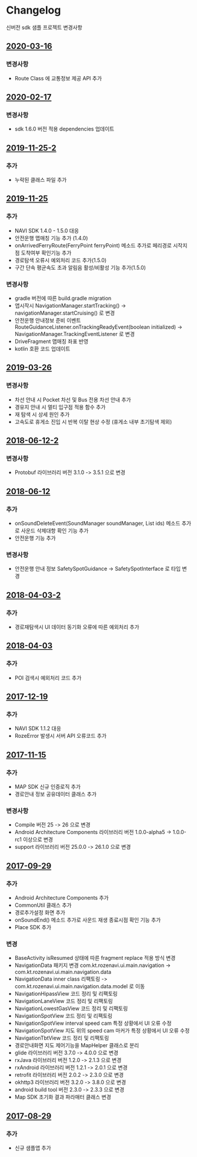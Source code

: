 # Changelog
신버전 sdk 샘플 프로젝트 변경사항

## [2020-03-16]

### 변경사항
- Route Class 에 교통정보 제공 API 추가 

## [2020-02-17]

### 변경사항
- sdk 1.6.0 버전 적용 dependencies 업데이트

## [2019-11-25-2]

### 추가
- 누락된 클래스 파일 추가

## [2019-11-25]

### 추가
- NAVI SDK 1.4.0 - 1.5.0 대응
- 안전운행 맵매칭 기능 추가 (1.4.0)
- onArrivedFerryRoute(FerryPoint ferryPoint) 메소드 추가로 페리경로 시작지점 도착여부 확인기능 추가
- 경로탐색 오류시 예외처리 코드 추가(1.5.0)
- 구간 단속 평균속도 초과 알림음 활성/비활성 기능 추가(1.5.0)

### 변경사항
- gradle 버전에 따른 build.gradle migration
- 앱시작시 NavigationManager.startTracking() -> navigationManager.startCruising() 로 변경
- 안전운행 안내정보 준비 이벤트 RouteGuidanceListener.onTrackingReadyEvent(boolean initialized) -> NavigationManager.TrackingEventListener 로 변경
- DriveFragment 맵매칭 좌표 반영
- kotlin 호환 코드 업데이트

## [2019-03-26]

### 변경사항
- 차선 안내 시 Pocket 차선 및 Bus 전용 차선 안내 추가
- 경유지 안내 시 멀티 입구점 적용 함수 추가
- 재 탐색 시 상세 원인 추가
- 고속도로 휴게소 진입 시 반복 이탈 현상 수정 (휴게소 내부 초기탐색 제외)

## [2018-06-12-2]

### 변경사항
- Protobuf 라이브러리 버전 3.1.0 -> 3.5.1 으로 변경

## [2018-06-12]

### 추가
- onSoundDeleteEvent(SoundManager soundManager, List<Long> ids) 메소드 추가로 사운드 삭제대항 확인 기능 추가
- 안전운행 기능 추가

### 변경사항
- 안전운행 안내 정보 SafetySpotGuidance -> SafetySpotInterface 로 타입 변경

## [2018-04-03-2]

### 추가
- 경로재탐색시 UI 데이터 동기화 오류에 따른 예외처리 추가

## [2018-04-03]

### 추가
- POI 검색시 예외처리 코드 추가

## [2017-12-19]

### 추가
- NAVI SDK 1.1.2 대응
- RozeError 발생시 서버 API 오류코드 추가


## [2017-11-15]

### 추가
- MAP SDK 신규 인증로직 추가
- 경로안내 정보 공유데이터 클래스 추가

### 변경사항
- Compile 버전 25 -> 26 으로 변경
- Android Architecture Components 라이브러리 버전 1.0.0-alpha5 -> 1.0.0-rc1 이상으로 변경
- support 라이브러리 버전 25.0.0 -> 26.1.0 으로 변경

## [2017-09-29]

### 추가
- Android Architecture Components 추가
- CommonUtil 클래스 추가
- 경로추가설정 화면 추가
- onSoundEnd() 메소드 추가로 사운드 재생 종료시점 확인 기능 추가
- Place SDK 추가

### 변경
- BaseActivity isResumed 상태에 따른 fragment replace 적용 방식 변경
- NavigationData 패키지 변경 com.kt.rozenavi.ui.main.navigation -> com.kt.rozenavi.ui.main.navigation.data
- NavigationData inner class 리팩토링 -> com.kt.rozenavi.ui.main.navigation.data.model 로 이동
- NavigationHipassView 코드 정리 및 리팩토링
- NavigationLaneView 코드 정리 및 리팩토링
- NavigationLowestGasView 코드 정리 및 리팩토링
- NavigationSpotView 코드 정리 및 리팩토링
- NavigationSpotView interval speed cam 특정 상황에서 UI 오류 수정
- NavigationSpotView 지도 위의 speed cam 마커가 특정 상황에서 UI 오류 수정
- NavigationTbtView 코드 정리 및 리팩토링
- 경로안내화면 지도 제어기능을 MapHelper 클래스로 분리
- glide 라이브러리 버전 3.7.0 -> 4.0.0 으로 변경
- rxJava 라이브러리 버전 1.2.0 -> 2.1.3 으로 변경
- rxAndroid 라이브러리 버전 1.2.1 -> 2.0.1 으로 변경
- retrofit 라이브러리 버전 2.0.2 -> 2.3.0 으로 변경
- okhttp3 라이브러리 버전 3.2.0 -> 3.8.0 으로 변경
- android build tool 버전 2.3.0 -> 2.3.3 으로 변경
- Map SDK 초기화 결과 파라매터 클래스 변경

## [2017-08-29]

### 추가
- 신규 샘플앱 추가

[2020-03-16]: https://github.com/ktgis/roze/commit/21e83924bb141c56a2542fd3d4bbe60b9888242d
[2020-02-17]: https://github.com/ktgis/roze/commit/d6cd71a45f759ddf0f5692e153c128e8f51a94c3
[2019-11-25-2]: https://github.com/ktgis/roze/commit/331c49ce67cea50d5af3b88f56094391881b9cba
[2019-11-25]: https://github.com/ktgis/roze/commit/55c88eadbb58f60db6f6635ee15d1677db331f6d
[2019-03-26]: https://github.com/ktgis/roze/commit/34ba5836e2d178c14107830963b4416716601474
[2018-06-12-2]: https://github.com/ktgis/roze/commit/611bf0e0ecdefe1d8f61eff9ff40a1ec1a25af47
[2018-06-12]: https://github.com/ktgis/roze/commit/35d3fcf545edd6b803e86853973fbbcb19dd6f27
[2018-04-03-2]: https://github.com/ktgis/roze/commit/a7611c53d9b5ec4889c46a051d964325c9d891ce
[2018-04-03]: https://github.com/ktgis/roze/commit/9ddefa605ff21a6921b658d800bf882c0e879beb
[2017-12-19]: https://github.com/ktgis/roze/commit/87330933ee23fe642568b4c17977b180987a17c0
[2017-11-15]: https://github.com/ktgis/roze/commit/1ebe8e21fd11f3854d0bdc8940221ad506c2535f
[2017-09-29]: https://github.com/ktgis/roze/commit/65c9784643855649189a55981258c9b43236524e
[2017-08-29]: https://github.com/ktgis/roze/commit/3f2c60129cb121a760ebc0cda6640e78d6289a1e
